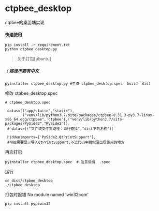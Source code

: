 # ctpbee_desktop
ctpbee的桌面端实现

#### 快速使用
```
pip install -r requirement.txt
python ctpbee_desktop.py
```

> 关于打包[ubuntu]
##### ！路径不要有中文
```
pyinstaller ctpbee_desktop.py #生成 ctpbee_desktop.spec  build  dist

```
修改 ctpbee_desktop.spec
```
# ctpbee_desktop.spec

 datas=[("app/static","static"),
        ("venv/lib/python3.7/site-packages/ctpbee-0.31.3-py3.7-linux-x86_64.egg/ctpbee",'ctpbee'),("venv/lib/python3.7/site-packages/PySide2","PySide2")],
 # datas=[("文件或文件夹路径：自行查找","dist下的名称")]
 
 hiddenimports=['PySide2.QtPrintSupport'],
 #可能需要显示导入QtPrintSupport,不过代码中貌似没出现使用的地方
```
再次打包
```
pyinstaller ctpbee_desktop.spec  # 注意后缀  .spec
```
运行
```
cd dist/ctpbee_desktop 
./ctpbee_desktop
```
打包时报错 No module named 'win32com'
```
pip install pypiwin32
```